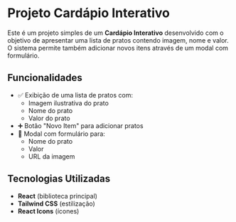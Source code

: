 # Projeto Cardápio Interativo

Este é um projeto simples de um **Cardápio Interativo** desenvolvido com o objetivo de apresentar uma lista de pratos contendo imagem, nome e valor. O sistema permite também adicionar novos itens através de um modal com formulário.

## Funcionalidades

- ✅ Exibição de uma lista de pratos com:
  - Imagem ilustrativa do prato
  - Nome do prato
  - Valor do prato
- ➕ Botão "Novo Item" para adicionar pratos
- 🧾 Modal com formulário para:
  - Nome do prato
  - Valor
  - URL da imagem

## Tecnologias Utilizadas

- **React** (biblioteca principal)
- **Tailwind CSS** (estilização)
- **React Icons** (ícones)